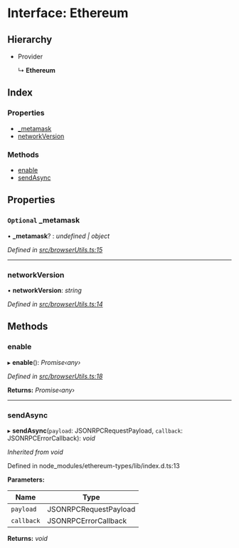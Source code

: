 # Interface: Ethereum

## Hierarchy

* Provider

  ↳ **Ethereum**

## Index

### Properties

* [_metamask](_browserutils_.ethereum.md#optional-_metamask)
* [networkVersion](_browserutils_.ethereum.md#networkversion)

### Methods

* [enable](_browserutils_.ethereum.md#enable)
* [sendAsync](_browserutils_.ethereum.md#sendasync)

## Properties

### `Optional` _metamask

• **_metamask**? : *undefined | object*

*Defined in [src/browserUtils.ts:15](https://github.com/PolymathNetwork/polymath-sdk/blob/454d285/src/browserUtils.ts#L15)*

___

###  networkVersion

• **networkVersion**: *string*

*Defined in [src/browserUtils.ts:14](https://github.com/PolymathNetwork/polymath-sdk/blob/454d285/src/browserUtils.ts#L14)*

## Methods

###  enable

▸ **enable**(): *Promise‹any›*

*Defined in [src/browserUtils.ts:18](https://github.com/PolymathNetwork/polymath-sdk/blob/454d285/src/browserUtils.ts#L18)*

**Returns:** *Promise‹any›*

___

###  sendAsync

▸ **sendAsync**(`payload`: JSONRPCRequestPayload, `callback`: JSONRPCErrorCallback): *void*

*Inherited from void*

Defined in node_modules/ethereum-types/lib/index.d.ts:13

**Parameters:**

Name | Type |
------ | ------ |
`payload` | JSONRPCRequestPayload |
`callback` | JSONRPCErrorCallback |

**Returns:** *void*
